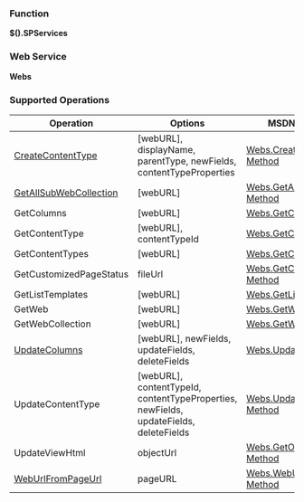 ### Function

**$().SPServices**

### Web Service

**Webs**

### Supported Operations

| Operation | Options | MSDN Documentation | Introduced |
| --------- | ------- | ------------------ | ---------- |
| [CreateContentType](/docs/code/api/Webs.CreateContentType) | <span class="codeInline">[webURL], displayName, parentType, newFields, contentTypeProperties</span> | [Webs.CreateContentType Method](http://msdn.microsoft.com/en-us/library/webs.webs.createcontenttype(v=office.12).aspx) | [0.5.8](http://spservices.codeplex.com/releases/view/53275) |
| [GetAllSubWebCollection](/docs/code/api/Webs.GetAllSubWebCollection) | <span class="codeInline">[webURL]</span> | [Webs.GetAllSubWebCollection Method](http://msdn.microsoft.com/en-us/library/webs.webs.getallsubwebcollection.aspx) | [0.2.3](http://spservices.codeplex.com/Release/ProjectReleases.aspx?ReleaseId=31744) |
| GetColumns | <span class="codeInline">[webURL]</span> | [Webs.GetColumns Method](http://msdn.microsoft.com/en-us/library/webs.webs.getcolumns(v=office.12).aspx) | [0.5.8](http://spservices.codeplex.com/releases/view/53275) |
| GetContentType | <span class="codeInline">[webURL], contentTypeId</span> | [Webs.GetContentType Method](http://msdn.microsoft.com/en-us/library/webs.webs.getcontenttype(v=office.12).aspx) | [0.5.8](http://spservices.codeplex.com/releases/view/53275) |
| GetContentTypes | <span class="codeInline">[webURL]</span> | [Webs.GetContentType Method](http://msdn.microsoft.com/en-us/library/webs.webs.getcontenttypes(v=office.12).aspx) | [0.5.8](http://spservices.codeplex.com/releases/view/53275) |
| GetCustomizedPageStatus | <span class="codeInline">fileUrl</span> | [Webs.GetCustomizedPageStatus Method](http://msdn.microsoft.com/en-us/library/webs.webs.getcustomizedpagestatus(v=office.12).aspx) | [0.5.8](http://spservices.codeplex.com/releases/view/53275) |
| GetListTemplates | <span class="codeInline">[webURL]</span> | [Webs.GetListTemplates Method](http://msdn.microsoft.com/en-us/library/webs.webs.getlisttemplates.aspx) | [0.2.10](http://spservices.codeplex.com/Release/ProjectReleases.aspx?ReleaseId=32949) |
| GetWeb | <span class="codeInline">[webURL]</span> | [Webs.GetWeb Method](http://msdn.microsoft.com/en-us/library/webs.webs.getweb.aspx) | [0.2.3](http://spservices.codeplex.com/Release/ProjectReleases.aspx?ReleaseId=31744) |
| GetWebCollection | <span class="codeInline">[webURL]</span> | [Webs.GetWebCollection Method](http://msdn.microsoft.com/en-us/library/webs.webs.getwebcollection.aspx) | [0.2.3](http://spservices.codeplex.com/Release/ProjectReleases.aspx?ReleaseId=31744) |
| [UpdateColumns](/docs/code/api/Webs.UpdateColumns) | <span class="codeInline">[webURL], newFields, updateFields, deleteFields</span> | [Webs.UpdateColumns Method](http://msdn.microsoft.com/en-us/library/webs.webs.updatecolumns(v=office.12).aspx) | [0.5.8](http://spservices.codeplex.com/releases/view/53275) |
| UpdateContentType | <span class="codeInline">[webURL], contentTypeId, contentTypeProperties, newFields, updateFields, deleteFields</span> | [Webs.UpdateContentType Method](http://msdn.microsoft.com/en-us/library/webs.webs.updatecontenttype(office.12).aspx) | [0.5.8](http://spservices.codeplex.com/releases/view/53275) |
| UpdateViewHtml | objectUrl | [Webs.GetObjectIdFromUrl Method](http://msdn.microsoft.com/en-us/library/websvcwebs.webs.getobjectidfromurl.aspx) | [0.6.0](http://spservices.codeplex.com/releases/view/55660) |
| [WebUrlFromPageUrl](/docs/code/api/Webs.WebUrlFromPageUrl) | <span class="codeInline">pageURL</span> | [Webs.WebUrlFromPageUrl Method](http://msdn.microsoft.com/en-us/library/webs.webs.weburlfrompageurl.aspx) | [0.2.4](http://spservices.codeplex.com/Release/ProjectReleases.aspx?ReleaseId=31793) |